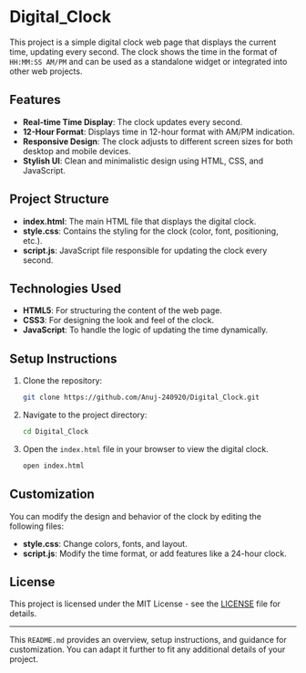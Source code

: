 # Digital_Clock
This project is a simple digital clock web page that displays the current time, updating every second. The clock shows the time in the format of `HH:MM:SS AM/PM` and can be used as a standalone widget or integrated into other web projects.

## Features

- **Real-time Time Display**: The clock updates every second.
- **12-Hour Format**: Displays time in 12-hour format with AM/PM indication.
- **Responsive Design**: The clock adjusts to different screen sizes for both desktop and mobile devices.
- **Stylish UI**: Clean and minimalistic design using HTML, CSS, and JavaScript.
  
## Project Structure

- **index.html**: The main HTML file that displays the digital clock.
- **style.css**: Contains the styling for the clock (color, font, positioning, etc.).
- **script.js**: JavaScript file responsible for updating the clock every second.

## Technologies Used

- **HTML5**: For structuring the content of the web page.
- **CSS3**: For designing the look and feel of the clock.
- **JavaScript**: To handle the logic of updating the time dynamically.

## Setup Instructions

1. Clone the repository:

   ```bash
   git clone https://github.com/Anuj-240920/Digital_Clock.git
   ```

2. Navigate to the project directory:

   ```bash
   cd Digital_Clock
   ```

3. Open the `index.html` file in your browser to view the digital clock.

   ```bash
   open index.html
   ```

## Customization

You can modify the design and behavior of the clock by editing the following files:

- **style.css**: Change colors, fonts, and layout.
- **script.js**: Modify the time format, or add features like a 24-hour clock.

## License

This project is licensed under the MIT License - see the [LICENSE](LICENSE) file for details.

---

This `README.md` provides an overview, setup instructions, and guidance for customization. You can adapt it further to fit any additional details of your project.